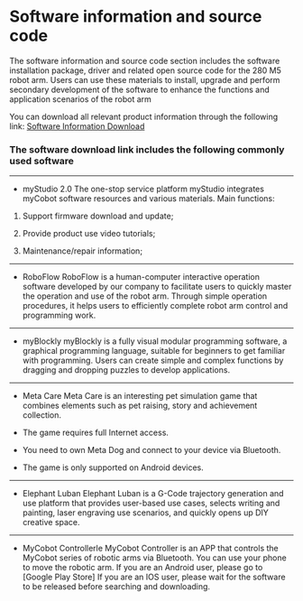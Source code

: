 # Software information and source code
The software information and source code section includes the software installation package, driver and related open source code for the 280 M5 robot arm. Users can use these materials to install, upgrade and perform secondary development of the software to enhance the functions and application scenarios of the robot arm

You can download all relevant product information through the following link: [Software Information Download](https://www.elephantrobotics.com/support/)

### The software download link includes the following commonly used software
---
* myStudio 2.0
The one-stop service platform myStudio integrates myCobot software resources and various materials.
Main functions:

1. Support firmware download and update;

2. Provide product use video tutorials;

3. Maintenance/repair information;

---

* RoboFlow
RoboFlow is a human-computer interactive operation software developed by our company to facilitate users to quickly master the operation and use of the robot arm. Through simple operation procedures, it helps users to efficiently complete robot arm control and programming work.

---

* myBlockly
myBlockly is a fully visual modular programming software, a graphical programming language, suitable for beginners to get familiar with programming.
Users can create simple and complex functions by dragging and dropping puzzles to develop applications.

---
* Meta Care
Meta Care is an interesting pet simulation game that combines elements such as pet raising, story and achievement collection.

- The game requires full Internet access.

- You need to own Meta Dog and connect to your device via Bluetooth.

- The game is only supported on Android devices.

---
* Elephant Luban
Elephant Luban is a G-Code trajectory generation and use platform that provides user-based use cases, selects writing and painting, laser engraving use scenarios, and quickly opens up DIY creative space.

---
* MyCobot Controllerle
MyCobot Controller is an APP that controls the MyCobot series of robotic arms via Bluetooth. You can use your phone to move the robotic arm. If you are an Android user, please go to [Google Play Store] If you are an IOS user, please wait for the software to be released before searching and downloading.